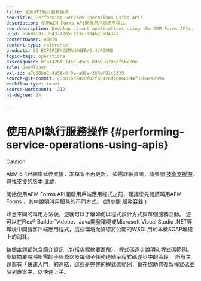 ```yaml
---
title: 使用API執行服務操作
seo-title: Performing Service Operations Using APIs
description: 使用AEM Forms API開發用戶端應用程式。
seo-description: Develop client applications using the AEM Forms APIs.
uuid: a5697c91-d643-4265-973c-18467ca0437a
contentOwner: admin
content-type: reference
products: SG_EXPERIENCEMANAGER/6.4/FORMS
topic-tags: operations
discoiquuid: 8fa1426f-f453-45c5-89b9-67038f56c70e
role: Developer
exl-id: a7c60be2-4a58-4f0a-a90e-386ef91c3335
source-git-commit: c5b816d74c6f02f85476d16868844f39b4c47996
workflow-type: tm+mt
source-wordcount: '212'
ht-degree: 2%

---
```


# 使用API執行服務操作 {#performing-service-operations-using-apis}

>[!CAUTION]
>
>AEM 6.4已結束延伸支援，本檔案不再更新。 如需詳細資訊，請參閱 [技術支援期](https://helpx.adobe.com//tw/support/programs/eol-matrix.html). 尋找支援的版本 [此處](https://experienceleague.adobe.com/docs/).

開始使用AEM Forms API開發用戶端應用程式之前，建議您先閱讀叫用AEM Forms ，其中說明叫用服務的不同方式。 (請參閱 [服務容器](/help/forms/developing/service-container.md#service-container).)

熟悉不同的叫用方法後，您就可以了解如何以程式設計方式與每個服務互動。 您可以在Flex® Builder™Adobe、Java開發環境或Microsoft Visual Studio .NET等環境中開發客戶端應用程式，這些環境允許您將公開的WSDL用於本機SOAP堆棧上的消耗。

每個主題都包含簡介資訊（包括步驟摘要區段）、程式碼逐步說明和程式碼範例。 步驟摘要說明所需的子任務以及每個子任務連結至程式碼逐步中的區段。 所有主題都有「快速入門」的連結，這些是完整的程式碼範例，旨在協助您復製程式碼並貼到專案中，以快速上手。
